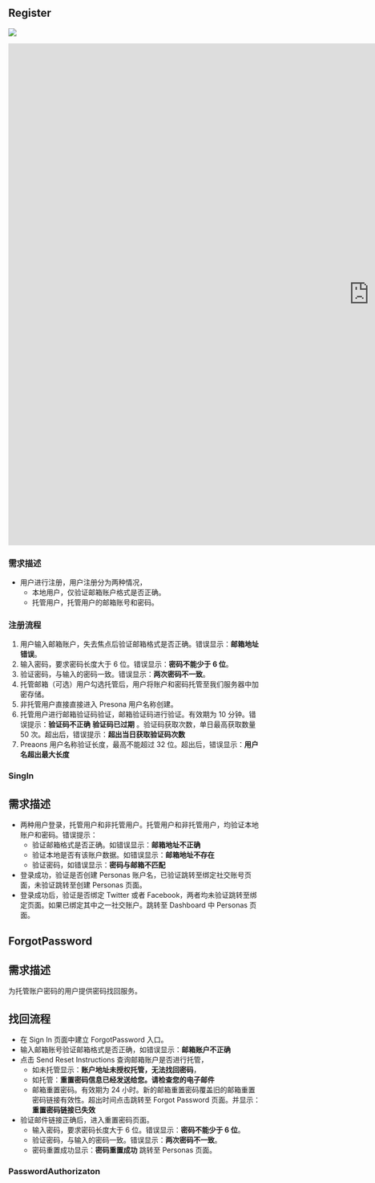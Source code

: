 ## Register

![](http://assets.processon.com/chart_image/5fcf1bf2e0b34d42525295ae.png)

<iframe id="embed_dom" name="embed_dom" frameborder="0" style="display:block;width:1440px; height:1000px;" src="https://www.processon.com/embed/5fcf1bf2e0b34d42525295ab"></iframe>





### 需求描述

- 用户进行注册，用户注册分为两种情况，
  - 本地用户，仅验证邮箱账户格式是否正确。
  - 托管用户，托管用户的邮箱账号和密码。

### 注册流程

1. 用户输入邮箱账户，失去焦点后验证邮箱格式是否正确。错误显示：**邮箱地址错误**。
2. 输入密码，要求密码长度大于 6 位。错误显示：**密码不能少于 6 位**。
3. 验证密码，与输入的密码一致。错误显示：**两次密码不一致**。
4. 托管邮箱（可选）用户勾选托管后，用户将账户和密码托管至我们服务器中加密存储。
5. 非托管用户直接直接进入 Presona 用户名称创建。
6. 托管用户进行邮箱验证码验证，邮箱验证码进行验证。有效期为 10 分钟。错误提示：**验证码不正确** **验证码已过期** 。验证码获取次数，单日最高获取数量 50 次。超出后，错误提示：**超出当日获取验证码次数**
7. Preaons 用户名称验证长度，最高不能超过 32 位。超出后，错误显示：**用户名超出最大长度**









### SingIn





##  需求描述

- 两种用户登录，托管用户和非托管用户。托管用户和非托管用户，均验证本地账户和密码。错误提示：
  - 验证邮箱格式是否正确。如错误显示：**邮箱地址不正确**
  - 验证本地是否有该账户数据。如错误显示：**邮箱地址不存在**
  - 验证密码，如错误显示：**密码与邮箱不匹配**
- 登录成功，验证是否创建 Personas 账户名，已验证跳转至绑定社交账号页面，未验证跳转至创建 Personas 页面。
- 登录成功后，验证是否绑定 Twitter 或者 Facebook，两者均未验证跳转至绑定页面。如果已绑定其中之一社交账户。跳转至 Dashboard 中 Personas 页面。



## ForgotPassword

## 需求描述

为托管账户密码的用户提供密码找回服务。

## 找回流程

- 在 Sign In 页面中建立 ForgotPassword 入口。
- 输入邮箱账号验证邮箱格式是否正确，如错误显示：**邮箱账户不正确**
- 点击 Send Reset Instructions 查询邮箱账户是否进行托管，
  - 如未托管显示：**账户地址未授权托管，无法找回密码**，
  - 如托管：**重置密码信息已经发送给您。请检查您的电子邮件** 
  - 邮箱重置密码。有效期为 24 小时。新的邮箱重置密码覆盖旧的邮箱重置密码链接有效性。超出时间点击跳转至 Forgot Password  页面。并显示：**重置密码链接已失效**
- 验证邮件链接正确后，进入重置密码页面。
  - 输入密码，要求密码长度大于 6 位。错误显示：**密码不能少于 6 位**。
  - 验证密码，与输入的密码一致。错误显示：**两次密码不一致**。
  - 密码重置成功显示：**密码重置成功**  跳转至 Personas 页面。

### PasswordAuthorizaton